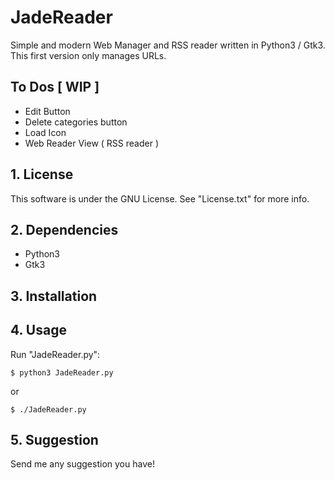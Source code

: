 # JadeReader

Simple and modern Web Manager and RSS reader written in Python3 / Gtk3.
This first version only manages URLs.

## To Dos [ WIP ]

- Edit Button
- Delete categories button
- Load Icon
- Web Reader View ( RSS reader )

## 1. License

This software is under the GNU License. See "License.txt" for more info.

## 2. Dependencies

- Python3
- Gtk3

## 3. Installation

## 4. Usage

Run "JadeReader.py":
```
$ python3 JadeReader.py
```
or
```
$ ./JadeReader.py
```

## 5. Suggestion

Send me any suggestion you have!
